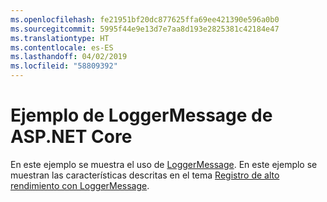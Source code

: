 ```yaml
---
ms.openlocfilehash: fe21951bf20dc877625ffa69ee421390e596a0b0
ms.sourcegitcommit: 5995f44e9e13d7e7aa8d193e2825381c42184e47
ms.translationtype: HT
ms.contentlocale: es-ES
ms.lasthandoff: 04/02/2019
ms.locfileid: "58809392"
---
```

# <a name="aspnet-core-loggermessage-sample"></a>Ejemplo de LoggerMessage de ASP.NET Core

En este ejemplo se muestra el uso de [LoggerMessage](https://docs.microsoft.com/dotnet/api/microsoft.extensions.logging.loggermessage). En este ejemplo se muestran las características descritas en el tema [Registro de alto rendimiento con LoggerMessage](https://docs.microsoft.com/aspnet/core/fundamentals/logging/loggermessage).
